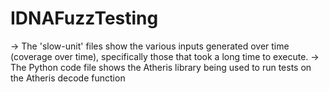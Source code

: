 # IDNAFuzzTesting

-> The 'slow-unit' files show the various inputs generated over time (coverage over time), specifically those that took a long time to execute.
-> The Python code file shows the Atheris library being used to run tests on the Atheris decode function
